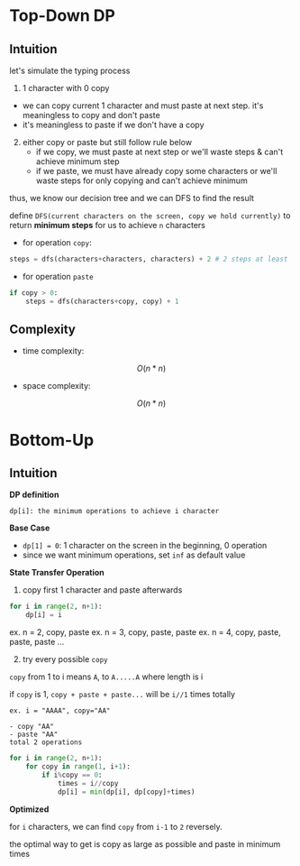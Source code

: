 # Top-Down DP

## Intuition

let's simulate the typing process

1. 1 character with 0 copy
  - we can copy current 1 character and must paste at next step. it's meaningless to copy and don't paste
  - it's meaningless to paste if we don't have a copy

2. either copy or paste but still follow rule below
   - if we copy, we must paste at next step or we'll waste steps & can't achieve minimum step
   - if we paste, we must have already copy some characters or we'll waste steps for only copying and can't achieve minimum

thus, we know our decision tree and we can DFS to find the result

define `DFS(current characters on the screen, copy we hold currently)` to return **minimum steps** for us to achieve `n` characters

- for operation `copy`:

```python
steps = dfs(characters+characters, characters) + 2 # 2 steps at least
```

- for operation `paste`

```python
if copy > 0:
    steps = dfs(characters+copy, copy) + 1
```

## Complexity

- time complexity:

$$O(n*n)$$

- space complexity:

$$O(n*n)$$

# Bottom-Up

## Intuition

**DP definition**

`dp[i]: the minimum operations to achieve i character`

**Base Case**

- `dp[1] = 0`:
1 character on the screen in the beginning, 0 operation
- since we want minimum operations, set `inf` as default value

**State Transfer Operation**

1. copy first 1 character and paste afterwards

```python
for i in range(2, n+1):
    dp[i] = i
```

ex. n = 2, copy, paste
ex. n = 3, copy, paste, paste
ex. n = 4, copy, paste, paste, paste
...

2. try every possible `copy`

`copy` from 1 to i means `A`, to `A.....A` where length is i

if `copy` is 1, `copy + paste + paste...` will be `i//1` times totally

```
ex. i = "AAAA", copy="AA"

- copy "AA"
- paste "AA"
total 2 operations
```

```python
for i in range(2, n+1):
    for copy in range(1, i+1):
        if i%copy == 0:
            times = i//copy
            dp[i] = min(dp[i], dp[copy]+times)
```

**Optimized**

for `i` characters, we can find `copy` from `i-1` to `2` reversely.

the optimal way to get is copy as large as possible and paste in minimum times